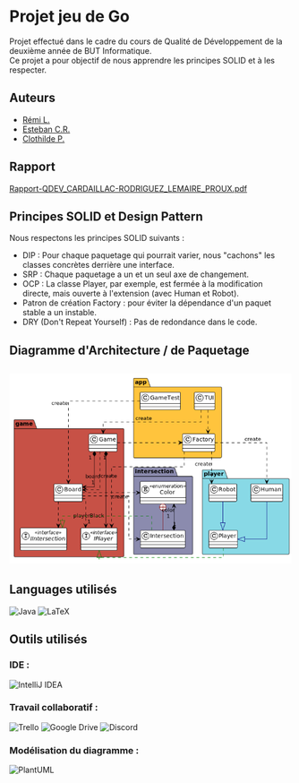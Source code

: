 # Projet jeu de Go

Projet effectué dans le cadre du cours de Qualité de Développement de la deuxième année de BUT Informatique.<br>
Ce projet a pour objectif de nous apprendre les principes SOLID et à les respecter.

## Auteurs
- [Rémi L.](https://github.com/remi-lem)
- [Esteban C.R.](https://github.com/EstebanCRz)
- [Clothilde P.](https://github.com/TorielLink)

## Rapport

[Rapport-QDEV_CARDAILLAC-RODRIGUEZ_LEMAIRE_PROUX.pdf](Rapport-QDEV_CARDAILLAC-RODRIGUEZ_LEMAIRE_PROUX.pdf)

## Principes SOLID et Design Pattern
Nous respectons les principes SOLID suivants : 
- DIP : Pour chaque paquetage qui pourrait varier, nous "cachons" les classes concrètes derrière une interface.
- SRP : Chaque paquetage a un et un seul axe de changement.
- OCP : La classe Player, par exemple, est fermée à la modification directe, mais ouverte à l'extension
(avec Human et Robot).
- Patron de création Factory : pour éviter la dépendance d'un paquet stable a un instable.
- DRY (Don't Repeat Yourself) : Pas de redondance dans le code.

## Diagramme d'Architecture / de Paquetage
![DiagrammeArchi.png](diagrammeArchi/DiagrammeArchi.png)
---

## Languages utilisés
![Java](https://img.shields.io/badge/java-%23ED8B00.svg?style=for-the-badge&logo=openjdk&logoColor=white)
![LaTeX](https://img.shields.io/badge/latex-%23008080.svg?style=for-the-badge&logo=latex&logoColor=white)

## Outils utilisés
### IDE :
![IntelliJ IDEA](https://img.shields.io/badge/IntelliJIDEA-000000.svg?style=for-the-badge&logo=intellij-idea&logoColor=white)

### Travail collaboratif :
![Trello](https://img.shields.io/badge/Trello-%23026AA7.svg?style=for-the-badge&logo=Trello&logoColor=white)
![Google Drive](https://img.shields.io/badge/Google%20Drive-4285F4?style=for-the-badge&logo=googledrive&logoColor=white)
![Discord](https://img.shields.io/badge/Discord-%235865F2.svg?style=for-the-badge&logo=discord&logoColor=white)

### Modélisation du diagramme :
<img src="https://goat-inc.co.jp/wp-content/uploads/2021/03/logo-plantuml-visual-code.png" alt=PlantUML width="100"/>



